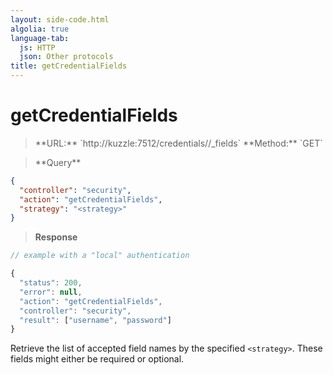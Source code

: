 ```yaml
---
layout: side-code.html
algolia: true
language-tab:
  js: HTTP
  json: Other protocols
title: getCredentialFields
---
```



# getCredentialFields



<blockquote class="js">
<p>
**URL:** `http://kuzzle:7512/credentials/<strategy>/_fields`  
**Method:** `GET`  
</p>
</blockquote>

<blockquote class="json">
<p>
**Query**
</p>
</blockquote>

```json
{
  "controller": "security",
  "action": "getCredentialFields",
  "strategy": "<strategy>"
}
```

>**Response**

```javascript
// example with a "local" authentication

{
  "status": 200,                     
  "error": null,                     
  "action": "getCredentialFields",
  "controller": "security",
  "result": ["username", "password"]
}
```

Retrieve the list of accepted field names by the specified `<strategy>`. These fields might either be required or optional.
